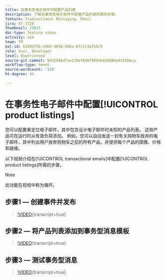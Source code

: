 ```yaml
---
title: 在事务性电子邮件中配置产品列表
description: 了解在事务性电子邮件中配置产品列表所需的步骤。
feature: Transactional Messaging, Email
jira: KT-1728
thumbnail: 25915
doc-type: feature video
activity: use
team: TM
exl-id: 62d0d756-e9b9-4656-94ba-bfc113a7b5c9
role: User, Developer
level: Experienced
source-git-commit: 943599bd7ce139ef846f093ebda9084a91550aca
workflow-type: tm+mt
source-wordcount: '133'
ht-degree: 4%

---
```


# 在事务性电子邮件中配置[!UICONTROL product listings]

您可以配置重定位电子邮件，其中包含设计电子邮件时未知的产品列表。 这些产品可在运行时从有效负荷添加。 例如，您可以自动发送一封有关购物车放弃的电子邮件，其中列出用户放弃购物车之前的所有产品，并提供每个产品的图像、价格和链接。

以下视频介绍在[!UICONTROL transactional emails]中配置[!UICONTROL product listings]所需的步骤。

>[!NOTE]
>
>此功能在视频中称为循环。

## 步骤1 — 创建事件并发布

>[!VIDEO](https://video.tv.adobe.com/v/34388?learn=on&captions=chi_hans){transcript=true}

## 步骤2 — 将产品列表添加到事务型消息模板

>[!VIDEO](https://video.tv.adobe.com/v/34390?learn=on&captions=chi_hans){transcript=true}

## 步骤3 — 测试事务型消息

>[!VIDEO](https://video.tv.adobe.com/v/34391?learn=on&captions=chi_hans){transcript=true}
